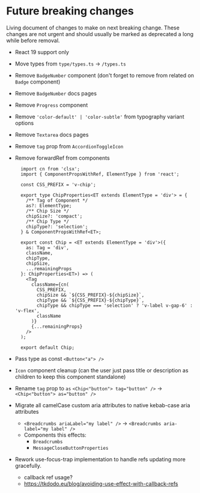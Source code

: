 <!--
 *              Copyright (c) 2025 Visa, Inc.
 *
 * Licensed under the Apache License, Version 2.0 (the "License");
 * you may not use this file except in compliance with the License.
 * You may obtain a copy of the License at
 *
 *         http://www.apache.org/licenses/LICENSE-2.0
 *
 * Unless required by applicable law or agreed to in writing, software
 * distributed under the License is distributed on an "AS IS" BASIS,
 * WITHOUT WARRANTIES OR CONDITIONS OF ANY KIND, either express or implied.
 * See the License for the specific language governing permissions and
 * limitations under the License.
 *
 -->
# Future breaking changes

Living document of changes to make on next breaking change. These changes are not urgent and should usually be marked as deprecated a long while before removal.

- React 19 support only
- Move types from `type/types.ts` -> `/types.ts`
- Remove `BadgeNumber` component (don't forget to remove from related on `Badge` component)
- Remove `BadgeNumber` docs pages
- Remove `Progress` component
- Remove `'color-default' | 'color-subtle'` from typography variant options
- Remove `Textarea` docs pages
- Remove `tag` prop from `AccordionToggleIcon`
- Remove forwardRef from components

  ```
    import cn from 'clsx';
    import { ComponentPropsWithRef, ElementType } from 'react';

    const CSS_PREFIX = 'v-chip';

    export type ChipProperties<ET extends ElementType = 'div'> = {
      /** Tag of Component */
      as?: ElementType;
      /** Chip Size */
      chipSize?: 'compact';
      /** Chip Type */
      chipType?: 'selection';
    } & ComponentPropsWithRef<ET>;

    export const Chip = <ET extends ElementType = 'div'>({
      as: Tag = 'div',
      className,
      chipType,
      chipSize,
      ...remainingProps
    }: ChipProperties<ET>) => (
      <Tag
        className={cn(
          CSS_PREFIX,
          chipSize && `${CSS_PREFIX}-${chipSize}`,
          chipType && `${CSS_PREFIX}-${chipType}`,
          chipType && chipType === 'selection' ? 'v-label v-gap-6' : 'v-flex',
          className
        )}
        {...remainingProps}
      />
    );

    export default Chip;
  ```

- Pass type as const `<Button<"a"> />`
- `Icon` component cleanup (can the user just pass title or description as children to keep this component standalone)
- Rename `tag` prop to `as`
  `<Chip<"button"> tag="button" />` -> `<Chip<"button"> as="button" />`
- Migrate all camelCase custom aria attributes to native kebab-case aria attributes
  - `<Breadcrumbs ariaLabel="my label" />` -> `<Breadcrumbs aria-label="my label" />`
  - Components this effects:
    - `Breadcrumbs`
    - `MessageCloseButtonProperties`
- Rework use-focus-trap implementation to handle refs updating more gracefully.
  - callback ref usage?
  - https://tkdodo.eu/blog/avoiding-use-effect-with-callback-refs
